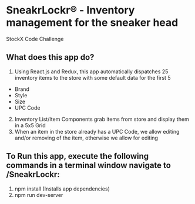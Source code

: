 # SneakrLockr&reg; - Inventory management for the sneaker head
StockX Code Challenge

## What does this app do?

1. Using React.js and Redux, this app automatically dispatches 25 inventory items to the store with some default data for the first 5
* Brand
* Style
* Size
* UPC Code
2. Inventory List/Item Components grab items from store and display them in a 5x5 Grid
3. When an item in the store already has a UPC Code, we allow editing and/or removing of the item, otherwise we allow for editing

## To Run this app, execute the following commands in a terminal window navigate to /SneakrLockr:
1. npm install (Installs app dependencies)
2. npm run dev-server
